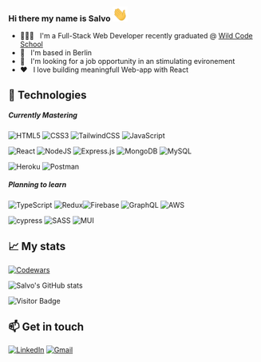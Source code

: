 ### Hi there my name is Salvo <img src="https://raw.githubusercontent.com/ABSphreak/ABSphreak/master/gifs/Hi.gif" width="30px">

- 👨🏻‍💻  &nbsp; I'm a Full-Stack Web Developer recently graduated @ [Wild Code School](https://www.wildcodeschool.com/en-GB)
- 🥨 &nbsp; I'm based in Berlin
- 🔭 &nbsp; I'm looking for a job opportunity in an stimulating evironement 
- ❤️  &nbsp; I love building meaningfull Web-app with React


## 🤖 Technologies

##### Currently Mastering

 ![HTML5](https://img.shields.io/badge/html5-%23E34F26.svg?style=for-the-badge&logo=html5&logoColor=white) ![CSS3](https://img.shields.io/badge/css3-%231572B6.svg?style=for-the-badge&logo=css3&logoColor=white) ![TailwindCSS](https://img.shields.io/badge/tailwindcss-%2338B2AC.svg?style=for-the-badge&logo=tailwind-css&logoColor=white) ![JavaScript](https://img.shields.io/badge/javascript-%23323330.svg?style=for-the-badge&logo=javascript&logoColor=%23F7DF1E) 

![React](https://img.shields.io/badge/react-%2320232a.svg?style=for-the-badge&logo=react&logoColor=%2361DAFB) ![NodeJS](https://img.shields.io/badge/node.js-6DA55F?style=for-the-badge&logo=node.js&logoColor=white) ![Express.js](https://img.shields.io/badge/express.js-%23404d59.svg?style=for-the-badge&logo=express&logoColor=%2361DAFB) ![MongoDB](https://img.shields.io/badge/MongoDB-%234ea94b.svg?style=for-the-badge&logo=mongodb&logoColor=white) ![MySQL](https://img.shields.io/badge/mysql-%2300f.svg?style=for-the-badge&logo=mysql&logoColor=white) 

![Heroku](https://img.shields.io/badge/heroku-%23430098.svg?style=for-the-badge&logo=heroku&logoColor=white) ![Postman](https://img.shields.io/badge/Postman-FF6C37?style=for-the-badge&logo=postman&logoColor=white)


##### Planning to learn 


![TypeScript](https://img.shields.io/badge/typescript-%23007ACC.svg?style=for-the-badge&logo=typescript&logoColor=white) ![Redux](https://img.shields.io/badge/redux-%23593d88.svg?style=for-the-badge&logo=redux&logoColor=white)![Firebase](https://img.shields.io/badge/firebase-%23039BE5.svg?style=for-the-badge&logo=firebase) ![GraphQL](https://img.shields.io/badge/-GraphQL-E10098?style=for-the-badge&logo=graphql&logoColor=white) ![AWS](https://img.shields.io/badge/AWS-%23FF9900.svg?style=for-the-badge&logo=amazon-aws&logoColor=white)

![cypress](https://img.shields.io/badge/-cypress-%23E5E5E5?style=for-the-badge&logo=cypress&logoColor=058a5e) ![SASS](https://img.shields.io/badge/SASS-hotpink.svg?style=for-the-badge&logo=SASS&logoColor=white) ![MUI](https://img.shields.io/badge/MUI-%230081CB.svg?style=for-the-badge&logo=material-ui&logoColor=white)

 

## 📈 My stats

[![Codewars](https://www.codewars.com/users/Sal91/badges/large)](https://www.codewars.com/users/Sal91/)

![Salvo's GitHub stats](https://github-readme-stats.vercel.app/api?username=sal9110&show_icons=true&theme=tokyonight)

![Visitor Badge](https://visitor-badge.laobi.icu/badge?page_id=sal9110)

## 📫  Get in touch 

[![LinkedIn](https://img.shields.io/badge/linkedin-%230077B5.svg?style=for-the-badge&logo=linkedin&logoColor=white)](https://www.linkedin.com/in/pattisalvatore/) [![Gmail](https://img.shields.io/badge/Gmail-D14836?style=for-the-badge&logo=gmail&logoColor=white)](mailto:salvopatti110@gmail.com) </span>

